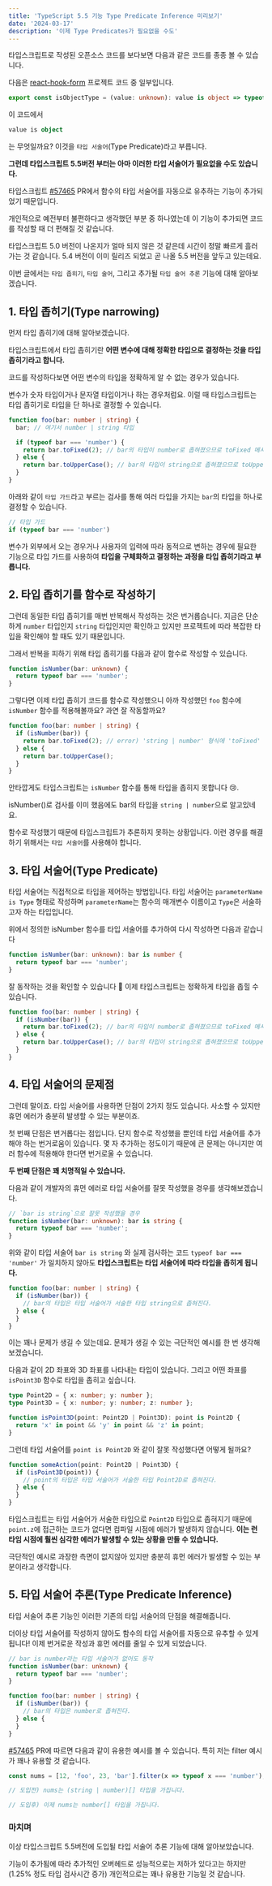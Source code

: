 ```yaml
---
title: 'TypeScript 5.5 기능 Type Predicate Inference 미리보기'
date: '2024-03-17'
description: '이제 Type Predicates가 필요없을 수도'
---
```


타입스크립트로 작성된 오픈소스 코드를 보다보면 다음과 같은 코드를 종종 볼 수 있습니다.

다음은 [react-hook-form](https://github.com/react-hook-form/react-hook-form/blob/00ce24a0a3fc25c98606f673d79ae90c6d3de81a/src/utils/isObject.ts#L4) 프로젝트 코드 중 일부입니다.

```ts
export const isObjectType = (value: unknown): value is object => typeof value === 'object';
```

이 코드에서

```ts
value is object
```

는 무엇일까요? 이것을 `타입 서술어`(Type Predicate)라고 부릅니다.

**그런데 타입스크립트 5.5버전 부터는 아마 이러한 타입 서술어가 필요없을 수도 있습니다.**

타입스크립트 [#57465](https://github.com/microsoft/TypeScript/pull/57465) PR에서 함수의 타입 서술어를 자동으로 유추하는 기능이 추가되었기 때문입니다.

개인적으로 예전부터 불편하다고 생각했던 부분 중 하나였는데 이 기능이 추가되면 코드를 작성할 때 더 편해질 것 같습니다.

타입스크립트 5.0 버전이 나온지가 얼마 되지 않은 것 같은데 시간이 정말 빠르게 흘러가는 것 같습니다. 5.4 버전이 이미 릴리즈 되었고 곧 나올 5.5 버전을 앞두고 있는데요.

이번 글에서는 `타입 좁히기`, `타입 술어`, 그리고 추가될 `타입 술어 추론` 기능에 대해 알아보겠습니다.

## 1. 타입 좁히기(Type narrowing)

먼저 타입 좁히기에 대해 알아보겠습니다.

타입스크립트에서 타입 좁히기란 **어떤 변수에 대해 정확한 타입으로 결정하는 것을 타입 좁히기라고 합니다.**

코드를 작성하다보면 어떤 변수의 타입을 정확하게 알 수 없는 경우가 있습니다.

변수가 숫자 타입이거나 문자열 타입이거나 하는 경우처럼요. 이럴 때 타입스크립트는 타입 좁히기로 타입을 단 하나로 결정할 수 있습니다.

```ts
function foo(bar: number | string) {
  bar; // 여기서 number | string 타입

  if (typeof bar === 'number') {
    return bar.toFixed(2); // bar의 타입이 number로 좁혀졌으므로 toFixed 메서드를 사용할 수 있음
  } else {
    return bar.toUpperCase(); // bar의 타입이 string으로 좁혀졌으므로 toUpperCase 메서드를 사용할 수 있음
  }
}
```

아래와 같이 `타입 가드`라고 부르는 검사를 통해 여러 타입을 가지는 `bar`의 타입을 하나로 결정할 수 있습니다.

```ts
// 타입 가드
if (typeof bar === 'number')
```

변수가 외부에서 오는 경우거나 사용자의 입력에 따라 동적으로 변하는 경우에 필요한 기능으로 타입 가드를 사용하여 **타입을 구체화하고 결정하는 과정을 타입 좁히기라고 부릅니다.**

## 2. 타입 좁히기를 함수로 작성하기

그런데 동일한 타입 좁히기를 매번 반복해서 작성하는 것은 번거롭습니다. 지금은 단순하게 `number` 타입인지 `string` 타입인지만 확인하고 있지만 프로젝트에 따라 복잡한 타입을 확인해야 할 때도 있기 때문입니다.

그래서 반복을 피하기 위해 타입 좁히기를 다음과 같이 함수로 작성할 수 있습니다.

```ts
function isNumber(bar: unknown) {
  return typeof bar === 'number';
}
```

그렇다면 이제 타입 좁히기 코드를 함수로 작성했으니 아까 작성했던 `foo` 함수에 `isNumber` 함수를 적용해볼까요? 과연 잘 작동할까요?

```ts
function foo(bar: number | string) {
  if (isNumber(bar)) {
    return bar.toFixed(2); // error) 'string | number' 형식에 'toFixed' 속성이 없습니다.
  } else {
    return bar.toUpperCase();
  }
}
```

안타깝게도 타입스크립트는 `isNumber` 함수를 통해 타입을 좁히지 못합니다 😢.

isNumber()로 검사를 이미 했음에도 bar의 타입을 `string | number`으로 알고있네요.

함수로 작성했기 때문에 타입스크립트가 추론하지 못하는 상황입니다. 이런 경우를 해결하기 위해서는 `타입 서술어`를 사용해야 합니다.

## 3. 타입 서술어(Type Predicate)

타입 서술어는 직접적으로 타입을 제어하는 방법입니다. 타입 서술어는 `parameterName is Type` 형태로 작성하며 `parameterName`는 함수의 매개변수 이름이고 `Type`은 서술하고자 하는 타입입니다.

위에서 정의한 isNumber 함수를 타입 서술어를 추가하여 다시 작성하면 다음과 같습니다

```ts
function isNumber(bar: unknown): bar is number {
  return typeof bar === 'number';
}
```

잘 동작하는 것을 확인할 수 있습니다 🙌 이제 타입스크립트는 정확하게 타입을 좁힐 수 있습니다.

```ts
function foo(bar: number | string) {
  if (isNumber(bar)) {
    return bar.toFixed(2); // bar의 타입이 number로 좁혀졌으므로 toFixed 메서드를 사용할 수 있음
  } else {
    return bar.toUpperCase(); // bar의 타입이 string으로 좁혀졌으므로 toUpperCase 메서드를 사용할 수 있음
  }
}
```

## 4. 타입 서술어의 문제점

그런데 말이죠. 타입 서술어를 사용하면 단점이 2가지 정도 있습니다. 사소할 수 있지만 휴먼 에러가 충분히 발생할 수 있는 부분이죠.

첫 번째 단점은 번거롭다는 점입니다. 단지 함수로 작성했을 뿐인데 타입 서술어를 추가해야 하는 번거로움이 있습니다. 몇 자 추가하는 정도이기 때문에 큰 문제는 아니지만 여러 함수에 적용해야 한다면 번거로울 수 있습니다.

**두 번째 단점은 꽤 치명적일 수 있습니다.**

다음과 같이 개발자의 휴먼 에러로 타입 서술어를 잘못 작성했을 경우를 생각해보겠습니다.

```ts
// `bar is string`으로 잘못 작성했을 경우
function isNumber(bar: unknown): bar is string {
  return typeof bar === 'number';
}
```

위와 같이 타입 서술어 `bar is string` 와 실제 검사하는 코드 `typeof bar === 'number'` 가 일치하지 않아도 **타입스크립트는 타입 서술어에 따라 타입을 좁히게 됩니다.**

```ts
function foo(bar: number | string) {
  if (isNumber(bar)) {
    // bar의 타입은 타입 서술어가 서술한 타입 string으로 좁혀진다.
  } else {
  }
}
```

이는 꽤나 문제가 생길 수 있는데요. 문제가 생길 수 있는 극단적인 예시를 한 번 생각해보겠습니다.

다음과 같이 2D 좌표와 3D 좌표를 나타내는 타입이 있습니다. 그리고 어떤 좌표를 `isPoint3D` 함수로 타입을 좁히고 싶습니다.

```ts
type Point2D = { x: number; y: number };
type Point3D = { x: number; y: number; z: number };

function isPoint3D(point: Point2D | Point3D): point is Point2D {
  return 'x' in point && 'y' in point && 'z' in point;
}
```

그런데 타입 서술어를 `point is Point2D` 와 같이 잘못 작성했다면 어떻게 될까요?

```ts
function someAction(point: Point2D | Point3D) {
  if (isPoint3D(point)) {
    // point의 타입은 타입 서술어가 서술한 타입 Point2D로 좁혀진다.
  } else {
  }
}
```

타입스크립트는 타입 서술어가 서술한 타입으로 `Point2D` 타입으로 좁혀지기 때문에 `point.z`에 접근하는 코드가 없다면 컴파일 시점에 에러가 발생하지 않습니다. **이는 런타임 시점에 훨씬 심각한 에러가 발생할 수 있는 상황을 만들 수 있습니다.**

극단적인 예시로 과장한 측면이 없지않아 있지만 충분히 휴먼 에러가 발생할 수 있는 부분이라고 생각합니다.

## 5. 타입 서술어 추론(Type Predicate Inference)

타입 서술어 추론 기능인 이러한 기존의 타입 서술어의 단점을 해결해줍니다.

더이상 타입 서술어를 작성하지 않아도 함수의 타입 서술어를 자동으로 유추할 수 있게 됩니다! 이제 번거로운 작성과 휴먼 에러를 줄일 수 있게 되었습니다.

```ts
// bar is number라는 타입 서술어가 없어도 동작
function isNumber(bar: unknown) {
  return typeof bar === 'number';
}

function foo(bar: number | string) {
  if (isNumber(bar)) {
    // bar의 타입은 number로 좁혀진다.
  } else {
  }
}
```

[#57465](https://github.com/microsoft/TypeScript/pull/57465) PR에 따르면 다음과 같이 유용한 예시를 볼 수 있습니다. 특히 저는 filter 예시가 꽤나 유용할 것 같습니다.

```ts
const nums = [12, 'foo', 23, 'bar'].filter(x => typeof x === 'number');

// 도입전) nums는 (string | number)[] 타입을 가집니다.

// 도입후) 이제 nums는 number[] 타입을 가집니다.
```

### 마치며

이상 타입스크립트 5.5버전에 도입될 타입 서술어 추론 기능에 대해 알아보았습니다.

기능이 추가됨에 따라 추가적인 오버헤드로 성능적으로는 저하가 있다고는 하지만 (1.25% 정도 타입 검사시간 증가) 개인적으로는 꽤나 유용한 기능일 것 같습니다.
